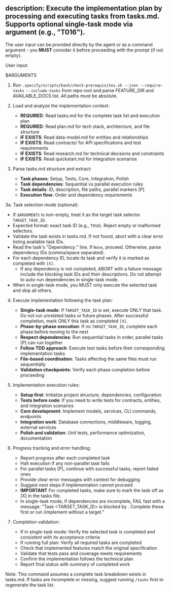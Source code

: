 description: Execute the implementation plan by processing and executing tasks from tasks.md. Supports optional single-task mode via argument (e.g., "T016").
---

The user input can be provided directly by the agent or as a command argument - you **MUST** consider it before proceeding with the prompt (if not empty).

User input:

$ARGUMENTS

1. Run `.specify/scripts/bash/check-prerequisites.sh --json --require-tasks --include-tasks` from repo root and parse FEATURE_DIR and AVAILABLE_DOCS list. All paths must be absolute.

2. Load and analyze the implementation context:
   - **REQUIRED**: Read tasks.md for the complete task list and execution plan
   - **REQUIRED**: Read plan.md for tech stack, architecture, and file structure
   - **IF EXISTS**: Read data-model.md for entities and relationships
   - **IF EXISTS**: Read contracts/ for API specifications and test requirements
   - **IF EXISTS**: Read research.md for technical decisions and constraints
   - **IF EXISTS**: Read quickstart.md for integration scenarios

3. Parse tasks.md structure and extract:
   - **Task phases**: Setup, Tests, Core, Integration, Polish
   - **Task dependencies**: Sequential vs parallel execution rules
   - **Task details**: ID, description, file paths, parallel markers [P]
   - **Execution flow**: Order and dependency requirements

3a. Task selection mode (optional):
   - If `$ARGUMENTS` is non-empty, treat it as the target task selector `TARGET_TASK_ID`.
   - Expected format: exact task ID (e.g., `T016`). Reject empty or malformed selectors.
   - Validate the task exists in tasks.md. If not found, abort with a clear error listing available task IDs.
   - Read the task's "Dependency:" line. If `None`, proceed. Otherwise, parse dependency IDs (comma/space separated).
   - For each dependency ID, locate its task and verify it is marked as completed with `[X]`.
     * If any dependency is not completed, ABORT with a failure message: include the blocking task IDs and their descriptions. Do not attempt to auto-run dependencies in single-task mode.
   - When in single-task mode, you MUST only execute the selected task and skip all others.

4. Execute implementation following the task plan:
   - **Single-task mode**: If `TARGET_TASK_ID` is set, execute ONLY that task. Do not run unrelated tasks or future phases. After successful completion, mark ONLY this task as completed `[X]`.
   - **Phase-by-phase execution**: If no `TARGET_TASK_ID`, complete each phase before moving to the next
   - **Respect dependencies**: Run sequential tasks in order, parallel tasks [P] can run together  
   - **Follow TDD approach**: Execute test tasks before their corresponding implementation tasks
   - **File-based coordination**: Tasks affecting the same files must run sequentially
   - **Validation checkpoints**: Verify each phase completion before proceeding

5. Implementation execution rules:
   - **Setup first**: Initialize project structure, dependencies, configuration
   - **Tests before code**: If you need to write tests for contracts, entities, and integration scenarios
   - **Core development**: Implement models, services, CLI commands, endpoints
   - **Integration work**: Database connections, middleware, logging, external services
   - **Polish and validation**: Unit tests, performance optimization, documentation

6. Progress tracking and error handling:
   - Report progress after each completed task
   - Halt execution if any non-parallel task fails
   - For parallel tasks [P], continue with successful tasks, report failed ones
   - Provide clear error messages with context for debugging
   - Suggest next steps if implementation cannot proceed
   - **IMPORTANT** For completed tasks, make sure to mark the task off as [X] in the tasks file.
   - In single-task mode, if dependencies are incomplete, FAIL fast with a message: "Task <TARGET_TASK_ID> is blocked by <LIST>. Complete these first or run /implement without a target."

7. Completion validation:
   - If in single-task mode: Verify the selected task is completed and consistent with its acceptance criteria
   - If running full plan: Verify all required tasks are completed
   - Check that implemented features match the original specification
   - Validate that tests pass and coverage meets requirements
   - Confirm the implementation follows the technical plan
   - Report final status with summary of completed work

Note: This command assumes a complete task breakdown exists in tasks.md. If tasks are incomplete or missing, suggest running `/tasks` first to regenerate the task list.
